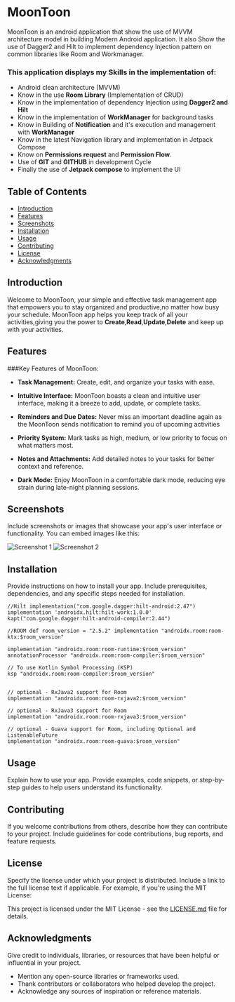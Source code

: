 # MoonToon

MoonToon is an android application that show the use of MVVM architecture model in building Modern Android application.
It also Show the use of Dagger2 and Hilt to implement dependency Injection pattern on common libraries like Room and Workmanager.

### This application displays my Skills in the implementation of:
- Android clean architecture (MVVM)
- Know in the use **Room Library** (Implementation of CRUD)
- Know in the implementation of dependency Injection using **Dagger2 and Hilt**
- Know in the implementation of **WorkManager** for background tasks
- Know in Building of **Notification** and it's execution and management with **WorkManager**
- Know in the latest Navigation library and implementation in Jetpack Compose
- Know on **Permissions request** and **Permission Flow**.
- Use of **GIT** and **GITHUB** in development Cycle
- Finally the use of **Jetpack compose** to implement the UI


## Table of Contents

- [Introduction](#introduction)
- [Features](#features)
- [Screenshots](#screenshots)
- [Installation](#installation)
- [Usage](#usage)
- [Contributing](#contributing)
- [License](#license)
- [Acknowledgments](#acknowledgments)

## Introduction
Welcome to MoonToon, your simple and effective task management app that empowers you to stay organized and productive,no matter how busy your schedule.
MoonToon app helps you keep track of all your activities,giving you the power to **Create**,**Read**,**Update**,**Delete** and keep up with your activities.

## Features

###Key Features of MoonToon:

- **Task Management:** Create, edit, and organize your tasks with ease.

- **Intuitive Interface:** MoonToon boasts a clean and intuitive user interface, making it a breeze to add, update, or complete tasks.

- **Reminders and Due Dates:** Never miss an important deadline again as the MoonToon sends notification to remind you of upcoming activities

- **Priority System:** Mark tasks as high, medium, or low priority to focus on what matters most.

- **Notes and Attachments:** Add detailed notes to your tasks for better context and reference.

- **Dark Mode:** Enjoy MoonToon in a comfortable dark mode, reducing eye strain during late-night planning sessions.


## Screenshots

Include screenshots or images that showcase your app's user interface or functionality. You can embed images like this:

![Screenshot 1](/path/to/screenshot1.png)
![Screenshot 2](/path/to/screenshot2.png)

## Installation

Provide instructions on how to install your app. Include prerequisites, dependencies, and any specific steps needed for installation.

` //Hilt
implementation("com.google.dagger:hilt-android:2.47")
implementation 'androidx.hilt:hilt-work:1.0.0'
kapt("com.google.dagger:hilt-android-compiler:2.44")
`

`//ROOM
def room_version = "2.5.2"
implementation "androidx.room:room-ktx:$room_version"`

    implementation "androidx.room:room-runtime:$room_version"
    annotationProcessor "androidx.room:room-compiler:$room_version"

    // To use Kotlin Symbol Processing (KSP)
    ksp "androidx.room:room-compiler:$room_version"


    // optional - RxJava2 support for Room
    implementation "androidx.room:room-rxjava2:$room_version"

    // optional - RxJava3 support for Room
    implementation "androidx.room:room-rxjava3:$room_version"

    // optional - Guava support for Room, including Optional and ListenableFuture
    implementation "androidx.room:room-guava:$room_version"

    
## Usage

Explain how to use your app. Provide examples, code snippets, or step-by-step guides to help users understand its functionality.

## Contributing

If you welcome contributions from others, describe how they can contribute to your project. Include guidelines for code contributions, bug reports, and feature requests.

## License

Specify the license under which your project is distributed. Include a link to the full license text if applicable. For example, if you're using the MIT License:

This project is licensed under the MIT License - see the [LICENSE.md](LICENSE.md) file for details.

## Acknowledgments

Give credit to individuals, libraries, or resources that have been helpful or influential in your project.

- Mention any open-source libraries or frameworks used.
- Thank contributors or collaborators who helped develop the project.
- Acknowledge any sources of inspiration or reference materials.

